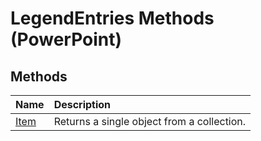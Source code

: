 
# LegendEntries Methods (PowerPoint)

## Methods



|**Name**|**Description**|
|:-----|:-----|
|[Item](67745179-84b3-a2b8-23d8-ceb393828af7.md)|Returns a single object from a collection.|
